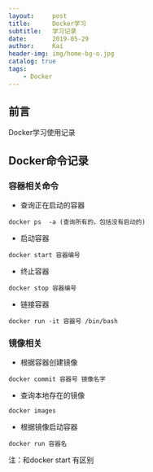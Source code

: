 ```yaml
---
layout:     post
title:      Docker学习
subtitle:   学习记录
date:       2019-05-29
author:     Kai
header-img: img/home-bg-o.jpg
catalog: true
tags:
    - Docker
---
```


## 前言
Docker学习使用记录

## Docker命令记录

### 容器相关命令
* 查询正在启动的容器

```shell
docker ps  -a (查询所有的，包括没有启动的)
```

* 启动容器

```shell
docker start 容器编号
```

* 终止容器

```shell
docker stop 容器编号
```

* 链接容器

```shell
docker run -it 容器号 /bin/bash
```

### 镜像相关

* 根据容器创建镜像

```shell
docker commit 容器号 镜像名字
```
* 查询本地存在的镜像

```shell
docker images
```
* 根据镜像启动容器

```shell
docker run 容器名
```
注：和docker start 有区别





